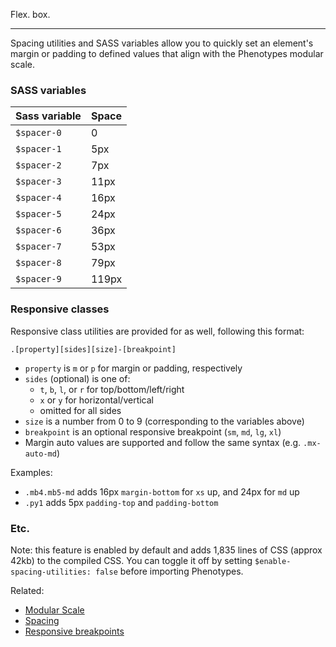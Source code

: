 Flex. box.

---

Spacing utilities and SASS variables allow you to quickly set an element's margin or padding to defined values that align with the Phenotypes modular scale. 

### SASS variables

| Sass variable | Space |
| -------- | ----- |
| `$spacer-0` | 0 |
| `$spacer-1` | 5px |
| `$spacer-2` | 7px |
| `$spacer-3` | 11px |
| `$spacer-4` | 16px |
| `$spacer-5` | 24px |
| `$spacer-6` | 36px |
| `$spacer-7` | 53px |
| `$spacer-8` | 79px |
| `$spacer-9` | 119px |


### Responsive classes

Responsive class utilities are provided for as well, following this format:

```
.[property][sides][size]-[breakpoint]
```

* `property` is `m` or `p` for margin or padding, respectively
* `sides` (optional) is one of:
	* `t`, `b`, `l`, or `r` for top/bottom/left/right
	* `x` or `y` for horizontal/vertical
	* omitted for all sides
* `size` is a number from 0 to 9 (corresponding to the variables above)
* `breakpoint` is an optional responsive breakpoint (`sm`, `md`, `lg`, `xl`)
* Margin auto values are supported and follow the same syntax (e.g. `.mx-auto-md`)

Examples:

* `.mb4.mb5-md` adds 16px `margin-bottom` for `xs` up, and 24px for `md` up
* `.py1` adds 5px `padding-top` and `padding-bottom`

### Etc.

Note: this feature is enabled by default and adds 1,835 lines of CSS (approx 42kb) to the compiled CSS. You can toggle it off by setting `$enable-spacing-utilities: false` before importing Phenotypes.

Related:

* [Modular Scale](/docs/modular-scale/)
* [Spacing](/docs/spacing/)
* [Responsive breakpoints](/docs/layout/#responsive-breakpoints)
